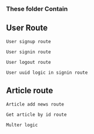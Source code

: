 ### These folder Contain

## User Route

`User signup route`

`User signin route`

`User logout route`

`User uuid logic in signin route`

## Article route

`Article add news route`

`Get article by id route`

`Multer logic`
